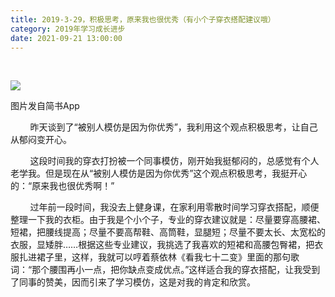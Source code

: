 ```yaml
---
title: 2019-3-29，积极思考，原来我也很优秀（有小个子穿衣搭配建议哦）
category: 2019年学习成长进步
date: 2021-09-21 13:00:00
---
```


   

![](http://upload-images.jianshu.io/upload_images/3910675-b21d98df67f63113.jpg?imageMogr2/auto-orient/strip%7CimageView2/2/w/1080/q/50)  

图片发自简书App

        昨天谈到了“被别人模仿是因为你优秀”，我利用这个观点积极思考，让自己从郁闷变开心。  

        这段时间我的穿衣打扮被一个同事模仿，刚开始我挺郁闷的，总感觉有个人老学我。但是现在从“被别人模仿是因为你优秀”这个观点积极思考，我挺开心的：“原来我也很优秀啊！”  

        过年前一段时间，我没去上健身课，在家利用零散时间学习穿衣搭配，顺便整理一下我的衣柜。由于我是个小个子，专业的穿衣建议就是：尽量要穿高腰裙、短裙，把腰线提高；尽量不要高帮鞋、高筒鞋，显腿短；尽量不要太长、太宽松的衣服，显矮胖……根据这些专业建议，我挑选了我喜欢的短裙和高腰包臀裙，把衣服扎进裙子里，这样，我就可以哼着蔡依林《看我七十二变》里面的那句歌词：“那个腰围再小一点，把你缺点变成优点。”这样适合我的穿衣搭配，让我受到了同事的赞美，因而引来了学习模仿，这是对我的肯定和欣赏。